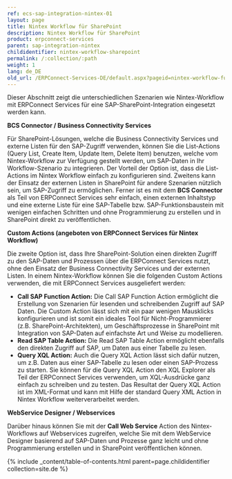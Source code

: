 ```yaml
---
ref: ecs-sap-integration-nintex-01
layout: page
title: Nintex Workflow für SharePoint
description: Nintex Workflow für SharePoint
product: erpconnect-services
parent: sap-integration-nintex
childidentifier: nintex-workflow-sharepoint
permalink: /:collection/:path
weight: 1
lang: de_DE
old_url: /ERPConnect-Services-DE/default.aspx?pageid=nintex-workflow-fuer-sharepoint
---
```


Dieser Abschnitt zeigt die unterschiedlichen Szenarien wie Nintex-Workflow mit ERPConnect Services für eine SAP-SharePoint-Integration eingesetzt werden kann. 

**BCS Connector / Business Connectivity Services** 

Für SharePoint-Lösungen, welche die Business Connectivity Services und externe Listen für den SAP-Zugriff verwenden, können Sie die List-Actions (Query List, Create Item, Update Item, Delete Item) benutzen, welche vom Nintex-Workflow zur Verfügung gestellt werden, um SAP-Daten in Ihr Workflow-Szenario zu integrieren. Der Vorteil der Option ist, dass die List-Actions im Nintex Workflow einfach zu konfigurieren sind. Zweitens kann der Einsatz der externen Listen in SharePoint für andere Szenarien nützlich sein, um SAP-Zugriff zu ermöglichen. Ferner ist es mit dem **BCS Connector** als Teil von ERPConnect Services sehr einfach, einen externen Inhaltstyp und eine externe Liste für eine SAP-Tabelle bzw. SAP-Funktionsbaustein mit wenigen einfachen Schritten und ohne Programmierung zu erstellen und in SharePoint direkt zu veröffentlichen. 


**Custom Actions (angeboten von ERPConnect Services für Nintex Workflow)**

Die zweite Option ist, dass Ihre SharePoint-Solution einen direkten Zugriff zu den SAP-Daten und Prozessen über die ERPConnect Services nutzt, ohne den Einsatz der Business Connectivity Services und der externen Listen. In einem Nintex-Workflow können Sie die folgenden Custom Actions verwenden, die mit ERPConnect Services ausgeliefert werden: 

- **Call SAP Function Action:**  Die Call SAP Function Action ermöglicht die Erstellung von Szenarien für lesenden und schreibenden Zugriff auf SAP Daten. Die Custom Action lässt sich mit ein paar wenigen Mausklicks konfigurieren und ist somit ein ideales Tool für Nicht-Programmierer (z.B. SharePoint-Architekten), um Geschäftsprozesse in SharePoint mit Integration von SAP-Daten auf einfachste Art und Weise zu modellieren. 
- **Read SAP Table Action:** Die Read SAP Table Action ermöglicht ebenfalls den direkten Zugriff auf SAP, um Daten aus einer Tabelle zu lesen.
- **Query XQL Action:** Auch die Query XQL Action lässt sich dafür nutzen, um z.B. Daten aus einer SAP-Tabelle zu lesen oder einen SAP-Prozess zu starten. Sie können für die Query XQL Action den XQL Explorer als Teil der ERPConnect Services verwenden, um XQL-Ausdrücke ganz einfach zu schreiben und zu testen. Das Resultat der Query XQL Action ist im XML-Format und kann mit Hilfe der standard Query XML Action in Nintex Workflow weiterverarbeitet werden.

**WebService Designer / Webservices**

Darüber hinaus können Sie mit der **Call Web Service** Action des Nintex-Workflows auf Webservices zugreifen, welche Sie mit dem WebService Designer basierend auf SAP-Daten und Prozesse ganz leicht und ohne Programmierung erstellen und in SharePoint veröffentlichen können.   

{% include _content/table-of-contents.html parent=page.childidentifier collection=site.de %}